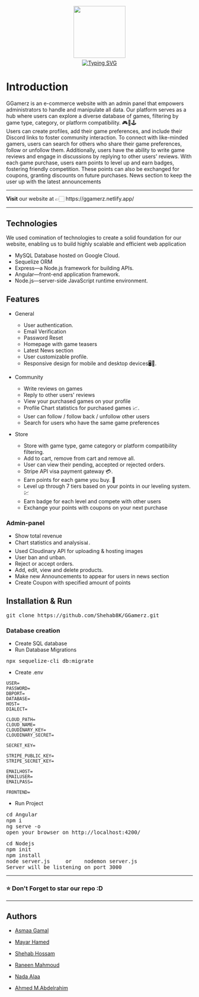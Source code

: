 <div align="center" style="margin-top:6%;margin-bottom:6%;">
 <img style = "width:140px; height:140px;margin-bottom:5px;" src="https://i.imgur.com/ipVb55a.png" ></br>
 <a href="https://git.io/typing-svg">
  <img src="https://readme-typing-svg.demolab.com?font=Nova+Square&size=40&pause=1000&color=F20055&center=true&vCenter=true&width=435&lines=GGamerz" alt="Typing SVG" />
 </a>
</div>

# Introduction
GGamerz is an e-commerce website with an admin panel that empowers administrators to handle and manipulate all data. Our platform serves as a hub where users can explore a diverse database of games, filtering by game type, category, or platform compatibility. 🎮🎯🕹 <br/>
Users can create profiles, add their game preferences, and include their Discord links to foster community interaction. To connect with like-minded gamers, users can search for others who share their game preferences, follow or unfollow them. Additionally, users have the ability to write game reviews and engage in discussions by replying to other users' reviews. With each game purchase, users earn points to level up and earn badges, fostering friendly competition. These points can also be exchanged for coupons, granting discounts on future purchases. News section to keep the user up with the latest announcements
<!--
## Demo Video :tv: 
[![Website Demo Video](https://img.youtube.com/vi/o9uaP1QoSwI/0.jpg)](https://www.youtube.com/watch?v=o9uaP1QoSwI)
</br> -->
<hr>
<b>Visit</b> our website at 👉🏻 https://ggamerz.netlify.app/ 
<hr>

## Technologies
We used comination of technologies to create a solid foundation for our website, enabling us to build highly scalable and efficient web application

- MySQL Database hosted on Google Cloud.
- Sequelize ORM
- Express—a Node.js framework for building APIs.
- Angular—front-end application framework.
- Node.js—server-side JavaScript runtime environment.

## Features
- General
  - User authentication.
  - Email Verification
  - Password Reset
  - Homepage with game teasers
  - Latest News section
  - User customizable profile.
  - Responsive design for mobile and desktop devices🖥️📱.
    
- Community
  - Write reviews on games
  - Reply to other users' reviews
  - View your purchased games on your profile
  - Profile Chart statistics for purchased games 📈.
  - User can follow / follow back / unfollow other users
  - Search for users who have the same game preferences
    
- Store
  - Store with game type, game category or platform compatibility filtering.
  - Add to cart, remove from cart and remove all.
  - User can view their pending, accepted or rejected orders.
  - Stripe API visa payment gateway 💳.
  - Earn points for each game you buy. 🌟
  - Level up through 7 tiers based on your points in our leveling system. 💹
  - Earn badge for each level and compete with other users
  - Exchange your points with coupons on your next purchase


### Admin-panel
- Show total revenue
- Chart statistics and analysis📊.
- Used Cloudinary API for uploading & hosting images
- User ban and unban.
- Reject or accept orders.
- Add, edit, view and delete products.
- Make new Announcements to appear for users in news section
- Create Coupon with specified amount of points

## Installation & Run
<pre>
git clone https://github.com/Shehab8K/GGamerz.git
</pre>

### Database creation
- Create SQL database
- Run Database Migrations
<pre>npx sequelize-cli db:migrate</pre> 
- Create .env

```
USER=
PASSWORD=
DBPORT=
DATABASE=
HOST=
DIALECT=

CLOUD_PATH=
CLOUD_NAME=
CLOUDINARY_KEY=
CLOUDINARY_SECRET=

SECRET_KEY=

STRIPE_PUBLIC_KEY=
STRIPE_SECRET_KEY=

EMAILHOST=
EMAILUSER=
EMAILPASS=

FRONTEND=
```
- Run Project
<pre>
cd Angular
npm i
ng serve -o
open your browser on http://localhost:4200/
</pre>

<pre>
cd Nodejs
npm init
npm install
node server.js     or    nodemon server.js
Server will be listening on port 3000
</pre>
<hr>
<h3>⭐ Don't Forget to star our repo :D</h3>
<hr>

## Authors

- [Asmaa Gamal](https://github.com/asmaagamal871)

- [Mayar Hamed](https://github.com/MayarHamed/)

- [Shehab Hossam](https://github.com/Shehab8K)

- [Raneen Mahmoud](https://github.com/raneenmahmoud)

- [Nada Alaa](https://github.com/NadaAlaaEldeen)

- [Ahmed M.Abdelrahim](https://github.com/ahmedabdelrahim123)
